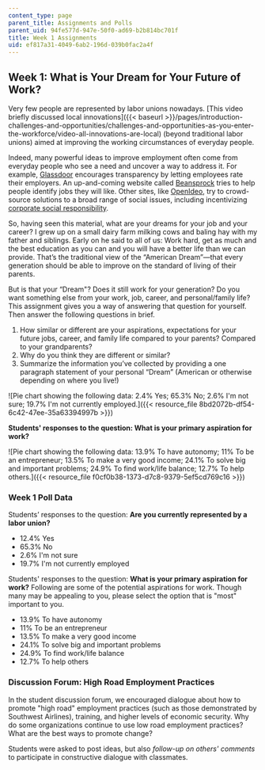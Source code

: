 ```yaml
---
content_type: page
parent_title: Assignments and Polls
parent_uid: 94fe577d-947e-50f0-ad69-b2b814bc701f
title: Week 1 Assignments
uid: ef817a31-4049-6ab2-196d-039b0fac2a4f
---
```


Week 1: What is Your Dream for Your Future of Work?
---------------------------------------------------

Very few people are represented by labor unions nowadays. [This video briefly discussed local innovations]({{< baseurl >}}/pages/introduction-challenges-and-opportunities/challenges-and-opportunities-as-you-enter-the-workforce/video-all-innovations-are-local) (beyond traditional labor unions) aimed at improving the working circumstances of everyday people.

Indeed, many powerful ideas to improve employment often come from everyday people who see a need and uncover a way to address it. For example, [Glassdoor](http://www.glassdoor.com) encourages transparency by letting employees rate their employers. An up-and-coming website called [Beansprock](http://techcrunch.com/2015/02/04/mit-alums-launch-beansprock-an-ai-based-job-platform-for-finding-your-best-employer/) tries to help people identify jobs they will like. Other sites, like [OpenIdeo](https://openideo.com/), try to crowd-source solutions to a broad range of social issues, including incentivizing [corporate social responsibility](https://openideo.com/challenge/business-impact-challenge/inspiration/company-of-the-month).

So, having seen this material, what are your dreams for your job and your career? I grew up on a small dairy farm milking cows and baling hay with my father and siblings. Early on he said to all of us: Work hard, get as much and the best education as you can and you will have a better life than we can provide. That’s the traditional view of the “American Dream”—that every generation should be able to improve on the standard of living of their parents.

But is that your “Dream"? Does it still work for your generation? Do you want something else from your work, job, career, and personal/family life? This assignment gives you a way of answering that question for yourself. Then answer the following questions in brief.

1.  How similar or different are your aspirations, expectations for your future jobs, career, and family life compared to your parents? Compared to your grandparents?
2.  Why do you think they are different or similar?
3.  Summarize the information you’ve collected by providing a one paragraph statement of your personal “Dream” (American or otherwise depending on where you live!)

![Pie chart showing the following data: 2.4% Yes; 65.3% No; 2.6% I'm not sure; 19.7% I'm not currently employed.]({{< resource_file 8bd2072b-df54-6c42-47ee-35a63394997b >}})  

**Students' responses to the question: What is your primary aspiration for work?**

![Pie chart showing the following data: 13.9% To have autonomy; 11% To be an entrepreneur; 13.5% To make a very good income; 24.1% To solve big and important problems; 24.9% To find work/life balance; 12.7% To help others.]({{< resource_file f0cf0b38-1373-d7c8-9379-5ef5cd769c16 >}})

### Week 1 Poll Data

Students’ responses to the question: **Are you currently represented by a labor union?**

*   12.4% Yes
*   65.3% No
*   2.6% I'm not sure
*   19.7% I'm not currently employed

Students' responses to the question: **What is your primary aspiration for work?** Following are some of the potential aspirations for work. Though many may be appealing to you, please select the option that is "most" important to you.

*   13.9% To have autonomy
*   11% To be an entrepreneur
*   13.5% To make a very good income
*   24.1% To solve big and important problems
*   24.9% To find work/life balance
*   12.7% To help others

### Discussion Forum: High Road Employment Practices

In the student discussion forum, we encouraged dialogue about how to promote "high road" employment practices (such as those demonstrated by Southwest Airlines), training, and higher levels of economic security. Why do some organizations continue to use low road employment practices? What are the best ways to promote change?

Students were asked to post ideas, but also _follow-up on others' comments_ to participate in constructive dialogue with classmates.